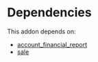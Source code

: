 # Dependencies

This addon depends on:

- [account_financial_report](https://github.com/bringout/oca-financial)
- [sale](https://github.com/bringout/oca-ocb-sale/tree/d85ae419535f3bb204d666806d83849c7cf0b3b0/odoo-bringout-oca-ocb-sale)
